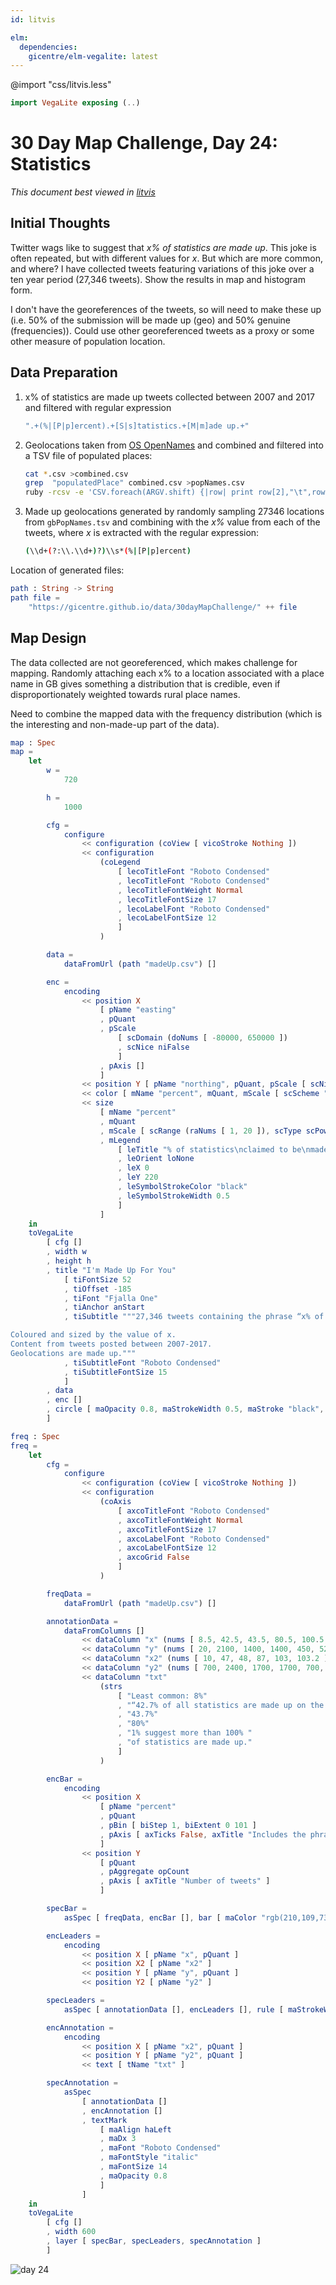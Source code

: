 ```yaml
---
id: litvis

elm:
  dependencies:
    gicentre/elm-vegalite: latest
---
```


@import "css/litvis.less"

```elm {l=hidden}
import VegaLite exposing (..)
```

# 30 Day Map Challenge, Day 24: Statistics

_This document best viewed in [litvis](https://github.com/gicentre/litvis)_

## Initial Thoughts

Twitter wags like to suggest that _x% of statistics are made up_. This joke is often repeated, but with different values for _x_. But which are more common, and where? I have collected tweets featuring variations of this joke over a ten year period (27,346 tweets). Show the results in map and histogram form.

I don't have the georeferences of the tweets, so will need to make these up (i.e. 50% of the submission will be made up (geo) and 50% genuine (frequencies)). Could use other georeferenced tweets as a proxy or some other measure of population location.

## Data Preparation

1. x% of statistics are made up tweets collected between 2007 and 2017 and filtered with regular expression

   ```sh
   ".+(%|[P|p]ercent).+[S|s]tatistics.+[M|m]ade up.+"
   ```

2. Geolocations taken from [OS OpenNames](https://www.ordnancesurvey.co.uk/opendatadownload/products.html#OPNAME) and combined and filtered into a TSV file of populated places:

   ```sh
   cat *.csv >combined.csv
   grep  "populatedPlace" combined.csv >popNames.csv
   ruby -rcsv -e 'CSV.foreach(ARGV.shift) {|row| print row[2],"\t",row[8],"\t",row[9],"\n"}' popNames.csv >gbPopNames.tsv`
   ```

3. Made up geolocations generated by randomly sampling 27346 locations from `gbPopNames.tsv` and combining with the _x%_ value from each of the tweets, where _x_ is extracted with the regular expression:

   ```sh
   (\\d+(?:\\.\\d+)?)\\s*(%|[P|p]ercent)
   ```

Location of generated files:

```elm {l}
path : String -> String
path file =
    "https://gicentre.github.io/data/30dayMapChallenge/" ++ file
```

## Map Design

The data collected are not georeferenced, which makes challenge for mapping. Randomly attaching each x% to a location associated with a place name in GB gives something a distribution that is credible, even if disproportionately weighted towards rural place names.

Need to combine the mapped data with the frequency distribution (which is the interesting and non-made-up part of the data).

```elm {l v interactive}
map : Spec
map =
    let
        w =
            720

        h =
            1000

        cfg =
            configure
                << configuration (coView [ vicoStroke Nothing ])
                << configuration
                    (coLegend
                        [ lecoTitleFont "Roboto Condensed"
                        , lecoTitleFont "Roboto Condensed"
                        , lecoTitleFontWeight Normal
                        , lecoTitleFontSize 17
                        , lecoLabelFont "Roboto Condensed"
                        , lecoLabelFontSize 12
                        ]
                    )

        data =
            dataFromUrl (path "madeUp.csv") []

        enc =
            encoding
                << position X
                    [ pName "easting"
                    , pQuant
                    , pScale
                        [ scDomain (doNums [ -80000, 650000 ])
                        , scNice niFalse
                        ]
                    , pAxis []
                    ]
                << position Y [ pName "northing", pQuant, pScale [ scNice niFalse ], pAxis [] ]
                << color [ mName "percent", mQuant, mScale [ scScheme "darkRed" [ -0.95, 1 ] ] ]
                << size
                    [ mName "percent"
                    , mQuant
                    , mScale [ scRange (raNums [ 1, 20 ]), scType scPow, scExponent 3 ]
                    , mLegend
                        [ leTitle "% of statistics\nclaimed to be\nmade up"
                        , leOrient loNone
                        , leX 0
                        , leY 220
                        , leSymbolStrokeColor "black"
                        , leSymbolStrokeWidth 0.5
                        ]
                    ]
    in
    toVegaLite
        [ cfg []
        , width w
        , height h
        , title "I'm Made Up For You"
            [ tiFontSize 52
            , tiOffset -185
            , tiFont "Fjalla One"
            , tiAnchor anStart
            , tiSubtitle """27,346 tweets containing the phrase “x% of statistics are made up”.

Coloured and sized by the value of x.
Content from tweets posted between 2007-2017.
Geolocations are made up."""
            , tiSubtitleFont "Roboto Condensed"
            , tiSubtitleFontSize 15
            ]
        , data
        , enc []
        , circle [ maOpacity 0.8, maStrokeWidth 0.5, maStroke "black", maStrokeOpacity 0.1 ]
        ]
```

```elm {l v}
freq : Spec
freq =
    let
        cfg =
            configure
                << configuration (coView [ vicoStroke Nothing ])
                << configuration
                    (coAxis
                        [ axcoTitleFont "Roboto Condensed"
                        , axcoTitleFontWeight Normal
                        , axcoTitleFontSize 17
                        , axcoLabelFont "Roboto Condensed"
                        , axcoLabelFontSize 12
                        , axcoGrid False
                        ]
                    )

        freqData =
            dataFromUrl (path "madeUp.csv") []

        annotationData =
            dataFromColumns []
                << dataColumn "x" (nums [ 8.5, 42.5, 43.5, 80.5, 100.5, 103.2 ])
                << dataColumn "y" (nums [ 20, 2100, 1400, 1400, 450, 520 ])
                << dataColumn "x2" (nums [ 10, 47, 48, 87, 103, 103.2 ])
                << dataColumn "y2" (nums [ 700, 2400, 1700, 1700, 700, 520 ])
                << dataColumn "txt"
                    (strs
                        [ "Least common: 8%"
                        , "“42.7% of all statistics are made up on the spot” – Steven Wright"
                        , "43.7%"
                        , "80%"
                        , "1% suggest more than 100% "
                        , "of statistics are made up."
                        ]
                    )

        encBar =
            encoding
                << position X
                    [ pName "percent"
                    , pQuant
                    , pBin [ biStep 1, biExtent 0 101 ]
                    , pAxis [ axTicks False, axTitle "Includes the phrase “x% of statistics are made up”." ]
                    ]
                << position Y
                    [ pQuant
                    , pAggregate opCount
                    , pAxis [ axTitle "Number of tweets" ]
                    ]

        specBar =
            asSpec [ freqData, encBar [], bar [ maColor "rgb(210,109,73)" ] ]

        encLeaders =
            encoding
                << position X [ pName "x", pQuant ]
                << position X2 [ pName "x2" ]
                << position Y [ pName "y", pQuant ]
                << position Y2 [ pName "y2" ]

        specLeaders =
            asSpec [ annotationData [], encLeaders [], rule [ maStrokeWidth 0.5 ] ]

        encAnnotation =
            encoding
                << position X [ pName "x2", pQuant ]
                << position Y [ pName "y2", pQuant ]
                << text [ tName "txt" ]

        specAnnotation =
            asSpec
                [ annotationData []
                , encAnnotation []
                , textMark
                    [ maAlign haLeft
                    , maDx 3
                    , maFont "Roboto Condensed"
                    , maFontStyle "italic"
                    , maFontSize 14
                    , maOpacity 0.8
                    ]
                ]
    in
    toVegaLite
        [ cfg []
        , width 600
        , layer [ specBar, specLeaders, specAnnotation ]
        ]
```

![day 24](images/day24.jpg)
